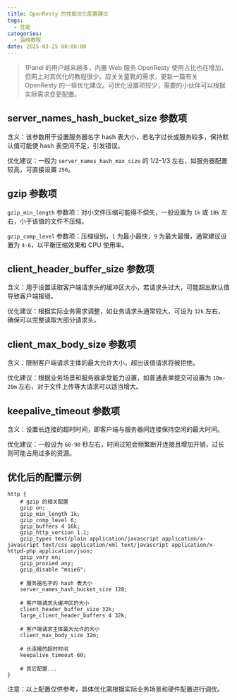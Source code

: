```yaml
---
title: OpenResty 的性能优化配置建议
tags:
  - 性能
categories:
  - 运维教程
date: 2025-03-25 00:00:00
---
```


> 1Panel 的用户越来越多，内置 Web 服务 OpenResty 使用占比也在增加，但网上对其优化的教程很少。应关关童靴的需求，更新一篇有关 OpenResty 的一些优化建议。可优化设置项较少，需要的小伙伴可以根据实际需求变更配置。

<!-- more -->

## server_names_hash_bucket_size 参数项

含义：该参数用于设置服务器名字 hash 表大小，若名字过长或服务较多，保持默认值可能使 hash 表空间不足，引发错误。

优化建议：一般为 `server_names_hash_max_size` 的 1/2-1/3 左右，如服务器配置较高，可直接设置 `256`。

## gzip 参数项

`gzip_min_length` 参数项：对小文件压缩可能得不偿失，一般设置为 `1k` 或 `10k` 左右，小于该值的文件不压缩。

`gzip_comp_level` 参数项：压缩级别，`1` 为最小最快，`9` 为最大最慢，通常建议设置为 `4-6`，以平衡压缩效果和 CPU 使用率。

## client_header_buffer_size 参数项

含义：用于设置读取客户端请求头的缓冲区大小，若请求头过大，可能超出默认值导致客户端报错。

优化建议：根据实际业务需求调整，如业务请求头通常较大，可设为 `32k` 左右，确保可以完整读取大部分请求头。

## client_max_body_size 参数项

含义：限制客户端请求主体的最大允许大小，超出该值请求将被拒绝。

优化建议：根据业务场景和服务器承受能力设置，如普通表单提交可设置为 `10m-20m` 左右，对于文件上传等大请求可以适当增大。

## keepalive_timeout 参数项

含义：设置长连接的超时时间，即客户端与服务器间连接保持空闲的最大时间。

优化建议：一般设为 `60-90` 秒左右，时间过短会频繁断开连接且增加开销，过长则可能占用过多的资源。

## 优化后的配置示例

```
http {
    # gzip 的相关配置
    gzip on;
    gzip_min_length 1k;
    gzip_comp_level 6;
    gzip_buffers 4 16k;
    gzip_http_version 1.1;
    gzip_types text/plain application/javascript application/x-javascript text/css application/xml text/javascript application/x-httpd-php application/json;
    gzip_vary on;
    gzip_proxied any;
    gzip_disable "msie6";

    # 服务器名字的 hash 表大小
    server_names_hash_bucket_size 128;

    # 客户端请求头缓冲区的大小
    client_header_buffer_size 32k;
    large_client_header_buffers 4 32k;

    # 客户端请求主体最大允许的大小
    client_max_body_size 32m;

    # 长连接的超时时间
    keepalive_timeout 60;

    # 其它配置...
}
```

注意：以上配置仅供参考，具体优化需根据实际业务场景和硬件配置进行调优。
